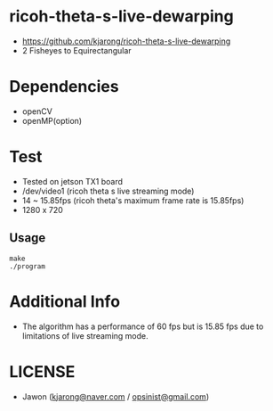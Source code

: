 # ricoh-theta-s-live-dewarping
 - https://github.com/kjarong/ricoh-theta-s-live-dewarping
 - 2 Fisheyes to Equirectangular

# Dependencies
 - openCV
 - openMP(option)
 
# Test
 - Tested on jetson TX1 board
 - /dev/video1 (ricoh theta s live streaming mode)
 - 14 ~ 15.85fps (ricoh theta's maximum frame rate is 15.85fps)
 - 1280 x 720

## Usage

    make
    ./program

# Additional Info
 - The algorithm has a performance of 60 fps but is 15.85 fps due to limitations of live streaming mode.

# LICENSE
  - Jawon (kjarong@naver.com / opsinist@gmail.com)
